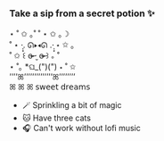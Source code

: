 ### Take a sip from a secret potion :sparkles: <br/>
⋆    ˚   ✩    ｡˚      ˚  ⋆   ✩    ｡☽ <br/>
˚  ⋆    ·̩͙. ᘏ▸◂ᘏ .·̩͙    ⋆   ✩    ｡ <br/> 
˚    ✩  ꒰   ɞ̴̶̷ ·̮ ɞ̴̶̷ ꒱   ｡  ˚<br/>
  ⋆ ˚｡    *ଘ_(")(")  ⋆ ˚ ✩<br/>
’’’’ꕤ’’’’’’’’’’’’’’ꕤ’’’’’’’’<br/>
 ꕤ         ꕤ              ꕤ  𝗌𝗐𝖾𝖾𝗍 𝖽𝗋𝖾𝖺𝗆𝗌 <br/>
- :magic_wand: Sprinkling a bit of magic <br/>
- :cat: Have three cats <br/>
- :headphones: Can't work without lofi music
